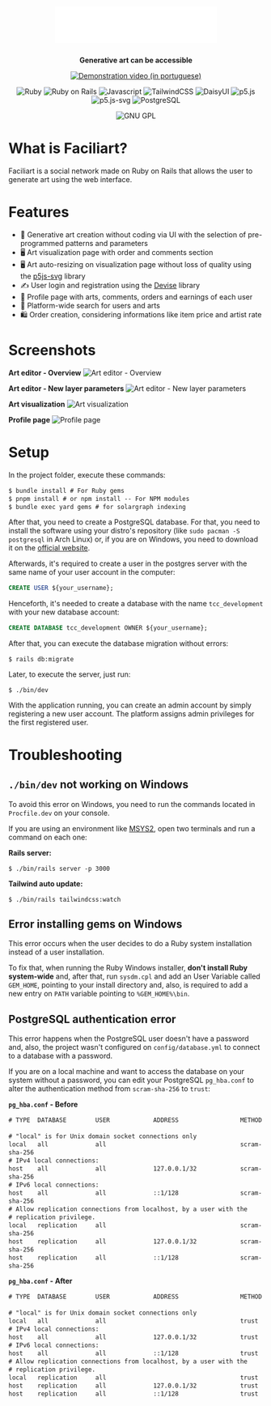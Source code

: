 <div align="center">
  <img src="app/assets/images/brand.svg" alt="Faciliart" height="72">
  <p style="font-size:22px"></p>
  <p><strong>Generative art can be accessible</strong></p>
  
  <div align="center">
    
  [![Demonstration video (in portuguese)](https://img.shields.io/badge/Demonstration-ff0000?style=for-the-badge&logo=youtube&logoColor=white)](https://youtu.be/TlHB5s3bWMM)
  
  </div>
  
  <div align="center">
    
  ![Ruby](https://img.shields.io/badge/Ruby-3.2.2-444444?style=for-the-badge&logo=ruby&labelColor=CC342D)
  ![Ruby on Rails](https://img.shields.io/badge/Rails-7.0.4-444444?style=for-the-badge&logo=rubyonrails&labelColor=D30001)
  ![Javascript](https://img.shields.io/badge/Javascript-F7DF1E?style=for-the-badge&logo=javascript&logoColor=black)
  ![TailwindCSS](https://img.shields.io/badge/TailwindCSS-3.3.3-444444?style=for-the-badge&logo=tailwindcss&logoColor=white&labelColor=06B6D4)
  ![DaisyUI](https://img.shields.io/badge/DaisyUI-2.51.5-444444?style=for-the-badge&logo=daisyui&labelColor=5A0EF8)
  ![p5.js](https://img.shields.io/badge/p5.js-1.6.0-444444?style=for-the-badge&logo=processingfoundation&labelColor=006699)
  ![p5.js-svg](https://img.shields.io/badge/p5.js_svg-1.5.1-444444?style=for-the-badge&logo=processingfoundation&labelColor=006699)
  ![PostgreSQL](https://img.shields.io/badge/PostgreSQL-4169E1?style=for-the-badge&logo=postgresql&logoColor=white)
  
  </div>

  <div align="center">
    
  ![GNU GPL](https://img.shields.io/badge/v3-444444?style=for-the-badge&logo=gnu&label=GNU%20GPL&labelColor=663366)

  </div>

</div>

# What is Faciliart?

Faciliart is a social network made on Ruby on Rails that allows the user to generate art using the web interface.

# Features

* 🎨 Generative art creation without coding via UI with the selection of pre-programmed patterns and parameters
* 🖥️ Art visualization page with order and comments section
* 🖥️ Art auto-resizing on visualization page without loss of quality using the [p5js-svg](https://github.com/zenozeng/p5.js-svg) library
* ✍️ User login and registration using the [Devise](https://github.com/heartcombo/devise) library
* 🧑 Profile page with arts, comments, orders and earnings of each user
* 🔎 Platform-wide search for users and arts
* 🛍️ Order creation, considering informations like item price and artist rate

# Screenshots

**Art editor - Overview**
![Art editor - Overview](https://github.com/murciof/faciliart/assets/8229605/4f2c2fb8-c9f6-44ea-a9b8-9d85db49148a)

**Art editor - New layer parameters**
![Art editor - New layer parameters](https://github.com/murciof/faciliart/assets/8229605/27c2834e-adc2-49b2-a599-0994afe379c7)

**Art visualization**
![Art visualization](https://github.com/murciof/faciliart/assets/8229605/73a4aa25-ebea-4fc6-9f69-df41c435bf43)

**Profile page**
![Profile page](https://github.com/murciof/faciliart/assets/8229605/cbe298c2-c525-4e08-954e-007528692f53)

# Setup

In the project folder, execute these commands:

```console
$ bundle install # For Ruby gems
$ pnpm install # or npm install -- For NPM modules
$ bundle exec yard gems # for solargraph indexing
```

After that, you need to create a PostgreSQL database. For that, you need to install the software using your distro's repository (like `sudo pacman -S postgresql` in Arch Linux) or, if you are on Windows, you need to download it on the [official website](https://www.postgresql.org/download/).

Afterwards, it's required to create a user in the postgres server with the same name of your user account in the computer:

```sql
CREATE USER ${your_username};
```

Henceforth, it's needed to create a database with the name `tcc_development` with your new database account:

```sql
CREATE DATABASE tcc_development OWNER ${your_username};
```

After that, you can execute the database migration without errors:
```console
$ rails db:migrate
```

Later, to execute the server, just run:

```console
$ ./bin/dev
```

With the application running, you can create an admin account by simply registering a new user account. The platform assigns admin privileges for the first registered user.

# Troubleshooting

## `./bin/dev` not working on Windows

To avoid this error on Windows, you need to run the commands located in `Procfile.dev` on your console.

If you are using an environment like [MSYS2](https://www.msys2.org/), open two terminals and run a command on each one:

**Rails server:**
```console
$ ./bin/rails server -p 3000
```
**Tailwind auto update:**
```console
$ ./bin/rails tailwindcss:watch
```

## Error installing gems on Windows

This error occurs when the user decides to do a Ruby system installation instead of a user installation.

To fix that, when running the Ruby Windows installer, **don't install Ruby system-wide** and, after that, run `sysdm.cpl` and add an User Variable called `GEM_HOME`, pointing to your install directory and, also, is required to add a new entry on `PATH` variable pointing to `%GEM_HOME%\bin`.

## PostgreSQL authentication error

This error happens when the PostgreSQL user doesn't have a password and, also, the project wasn't configured on `config/database.yml` to connect to a database with a password.

If you are on a local machine and want to access the database on your system without a password, you can edit your PostgreSQL `pg_hba.conf` to alter the authentication method from `scram-sha-256` to `trust`:

**`pg_hba.conf` - Before**
```
# TYPE  DATABASE        USER            ADDRESS                 METHOD

# "local" is for Unix domain socket connections only
local   all             all                                     scram-sha-256
# IPv4 local connections:
host    all             all             127.0.0.1/32            scram-sha-256
# IPv6 local connections:
host    all             all             ::1/128                 scram-sha-256
# Allow replication connections from localhost, by a user with the
# replication privilege.
local   replication     all                                     scram-sha-256
host    replication     all             127.0.0.1/32            scram-sha-256
host    replication     all             ::1/128                 scram-sha-256
```
**`pg_hba.conf` - After**
```
# TYPE  DATABASE        USER            ADDRESS                 METHOD

# "local" is for Unix domain socket connections only
local   all             all                                     trust
# IPv4 local connections:
host    all             all             127.0.0.1/32            trust
# IPv6 local connections:
host    all             all             ::1/128                 trust
# Allow replication connections from localhost, by a user with the
# replication privilege.
local   replication     all                                     trust
host    replication     all             127.0.0.1/32            trust
host    replication     all             ::1/128                 trust
```
